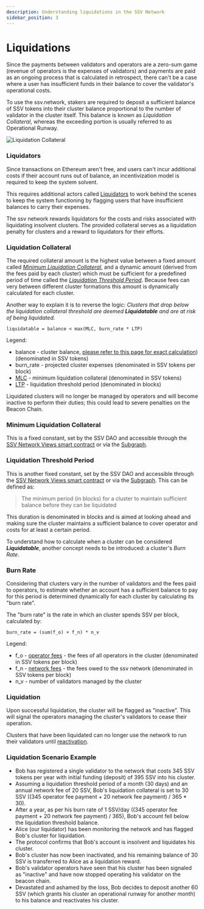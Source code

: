 ```yaml
---
description: Understanding liquidations in the SSV Network
sidebar_position: 3
---
```


# Liquidations

Since the payments between validators and operators are a zero-sum game (revenue of operators is the expenses of validators) and payments are paid as an ongoing process that is calculated in retrospect, there can't be a case where a user has insufficient funds in their balance to cover the validator's operational costs.

To use the ssv.network, stakers are required to deposit a sufficient balance of SSV tokens into their cluster balance proportional to the number of validator in the cluster itself. This balance is known as _Liquidation Collateral_, whereas the exceeding portion is usually referred to as Operational Runway.

![Liquidation Collateral](/img/liquidation-1.avif)

### Liquidators

Since transactions on Ethereum aren't free, and users can't incur additional costs if their account runs out of balance, an incentivization model is required to keep the system solvent.

This requires additional actors called [Liquidators](../../../operators/liquidator-bot/) to work behind the scenes to keep the system functioning by flagging users that have insufficient balances to carry their expenses.

The ssv network rewards liquidators for the costs and risks associated with liquidating insolvent clusters. The provided collateral serves as a liquidation penalty for clusters and a reward to liquidators for their efforts.

### Liquidation Collateral

The required collateral amount is the highest value between a fixed amount called [_Minimum Liquidation Collateral_](liquidations.md#minimum-liquidation-collateral), and a dynamic amount (derived from the fees paid by each cluster) which must be sufficient for a predefined period of time called the [_Liquidation Threshold Period_](liquidations.md#liquidation-threshold-period). Because fees can very between different cluster formations this amount is dynamically calculated for each cluster.

Another way to explain it is to reverse the logic: _Clusters that drop below the liquidation collateral threshold are deemed **Liquidatable** and are at risk of being liquidated._

```
liquidatable = balance < max(MLC, burn_rate * LTP)
```

Legend:
* balance - cluster balance, [please refer to this page for exact calculation](../../../stakers/clusters/cluster-balance.md)) (denominated in SSV tokens)
* burn_rate - projected cluster expenses (denominated in SSV tokens per block)
* [MLC](liquidations.md#minimum-liquidation-collateral) - minimum liquidation collateral (denominated in SSV tokens)
* [LTP](liquidations.md#liquidation-threshold-period) - liquidation threshold period (denominated in blocks)

Liquidated clusters will no longer be managed by operators and will become inactive to perform their duties; this could lead to severe penalties on the Beacon Chain.

### Minimum Liquidation Collateral

This is a fixed constant, set by the SSV DAO and accessible through the [SSV Network Views smart contract](../../../build/smart-contracts/ssvnetworkviews.md#getminimumliquidationcollateral) or via the [Subgraph](../../../build/tools/ssv-subgraph/subgraph-examples.md#dao-constants-and-protocol-network-fee-index).

### **Liquidation Threshold Period**

This is another fixed constant, set by the SSV DAO and accessible through the [SSV Network Views smart contract](../../../build/smart-contracts/ssvnetworkviews.md#getliquidationthresholdperiod-) or via the [Subgraph](../../../build/tools/ssv-subgraph/subgraph-examples.md#dao-constants-and-protocol-network-fee-index). This can be defined as:

> The minimum period (in blocks) for a cluster to maintain sufficient balance before they can be liquidated

This duration is denominated in blocks and is aimed at looking ahead and making sure the cluster maintains a sufficient balance to cover operator and costs for at least a certain period.

To understand how to calculate when a cluster can be considered _**Liquidatable**_, another concept needs to be introduced: a cluster's _Burn Rate_.

### Burn Rate

Considering that clusters vary in the number of validators and the fees paid to operators, to estimate whether an account has a sufficient balance to pay for this period is determined dynamically for each cluster by calculating its "burn rate".

The "burn rate" is the rate in which an cluster spends SSV per block, calculated by:

```
burn_rate = (sum(f_o) + f_n) * n_v
```

Legend:
* f_o - [operator fees](fees.md#operator-fees-) - the fees of all operators in the cluster (denominated in SSV tokens per block)
* f_n - [network fees](fees.md#network-fees-) - the fees owed to the ssv network (denominated in SSV tokens per block)
* n_v - number of validators managed by the cluster

### Liquidation

Upon successful liquidation, the cluster will be flagged as "inactive". This will signal the operators managing the cluster's validators to cease their operation.

Clusters that have been liquidated can no longer use the network to run their validators until [reactivation](../../../stakers/clusters/reactivation.md).

### Liquidation Scenario Example

* Bob has registered a single validator to the network that costs 345 SSV tokens per year with initial funding (deposit) of 395 SSV into his cluster.
* Assuming a liquidation threshold period of a month (30 days) and an annual network fee of 20 SSV, Bob's liquidation collateral is set to 30 SSV ((345 operator fee payment + 20 network fee payment) / 365 \* 30).
* After a year, as per his burn rate of 1 SSV/day ((345 operator fee payment + 20 network fee payment) / 365), Bob's account fell below the liquidation threshold balance.
* Alice (our liquidator) has been monitoring the network and has flagged Bob's cluster for liquidation.
* The protocol confirms that Bob's account is insolvent and liquidates his cluster.
* Bob's cluster has now been inactivated, and his remaining balance of 30 SSV is transferred to Alice as a liquidation reward.
* Bob's validator operators have seen that his cluster has been signaled as "inactive" and have now stopped operating his validator on the beacon chain.
* Devastated and ashamed by the loss, Bob decides to deposit another 60 SSV (which grants his cluster an operational runway for another month) to his balance and reactivates his cluster.
